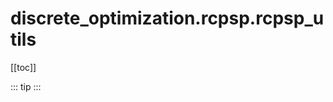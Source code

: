 # discrete_optimization.rcpsp.rcpsp_utils

[[toc]]

::: tip
<skdecide-summary></skdecide-summary>
:::

